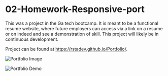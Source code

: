 # 02-Homework-Responsive-port

This was a project in the Ga tech bootcamp. It is meant to be a functional resume website, where future employers can access via a link on a resume or on indeed and see a demonstration of skill. This project will likely be in continuous development.

Project can be found at https://rstadev.github.io/Portfolio/.

![Portfolio Image](https://raw.githubusercontent.com/rstadev/Portfolio/main/assets/misc/Screenshot%202021-02-25%20160240.png)

![Portfolio Demo](https://raw.githubusercontent.com/rstadev/Portfolio/main/assets/misc/Portfoliodemo.gif)
